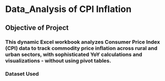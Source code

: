 # Data_Analysis of CPI Inflation
## Objective of Project
### This dynamic Excel workbook analyzes Consumer Price Index (CPI) data to track commodity price inflation across rural and urban sectors, with sophisticated YoY calculations and visualizations - without using pivot tables.
### Dataset Used
